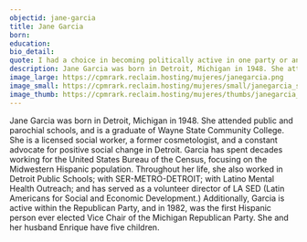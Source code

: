 ```yaml
---
objectid: jane-garcia
title: Jane Garcia
born:
education:
bio_detail:
quote: I had a choice in becoming politically active in one party or another, and I chose this. I had no choice in the rest of the stuff in my life, but I had a choice here.
description: Jane Garcia was born in Detroit, Michigan in 1948. She attended public and parochial schools, and is a graduate of Wayne State Community College. She is a licensed social worker, a former cosmetologist, and a constant advocate for positive social change in Detroit. Garcia has spent decades working for the United States Bureau of the Census, focusing on the Midwestern Hispanic population.
image_large: https://cpmrark.reclaim.hosting/mujeres/janegarcia.png
image_small: https://cpmrark.reclaim.hosting/mujeres/small/janegarcia_sm.jpg
image_thumb: https://cpmrark.reclaim.hosting/mujeres/thumbs/janegarcia_th.jpg
---
```


Jane Garcia was born in Detroit, Michigan in 1948. She attended public and parochial schools, and is a graduate of Wayne State Community College. She is a licensed social worker, a former cosmetologist, and a constant advocate for positive social change in Detroit. Garcia has spent decades working for the United States Bureau of the Census, focusing on the Midwestern Hispanic population. Throughout her life, she also worked in Detroit Public Schools; with SER-METRO-DETROIT; with Latino Mental Health Outreach; and has served as a volunteer director of LA SED (Latin Americans for Social and Economic Development.) Additionally, Garcia is active within the Republican Party, and in 1982, was the first Hispanic person ever elected Vice Chair of the Michigan Republican Party. She and her husband Enrique have five children.
